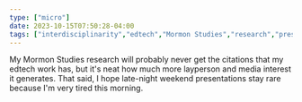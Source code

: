 ```yaml
---
type: ["micro"]
date: 2023-10-15T07:50:28-04:00
tags: ["interdisciplinarity","edtech","Mormon Studies","research","presentations"]
---
```

My Mormon Studies research will probably never get the citations that my edtech work has, but it's neat how much more layperson and media interest it generates. That said, I hope late-night weekend presentations stay rare because I'm very tired this morning.
